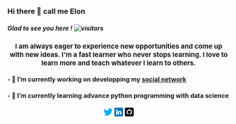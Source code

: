 ### Hi there 👋 call me Elon

##### Glad to see you here ! ![visitors](https://visitor-badge.glitch.me/badge?page_id=page.id)

<h1 align="center" style="font-size:15px">
 I am always eager to experience new opportunities and come up with new ideas. I'm a fast learner who never stops learning. I love to learn more and teach whatever I learn to others.
</h1>

#### - 🔭 I’m currently working on developping my [social network](https://twitter.com/ABoulaajaili)

#### - 🌱 I’m currently learning advance python programming with data science 



<p align="center">
	<a href="https://twitter.com/ABoulaajaili"><img src="img/twitter.png" width=20 alt="Twitter" ></a>
	<a href="https://www.linkedin.com/in/atman-boulaajaili-58033722a/"><img src="img/linkedin.png" width=20 alt="LinkedIn"></a>
	<a href="https://github.com/Elon-Fask"><img src="img/github.png" style="background-color:#ffffff" width=20 alt="GitHub"></a>
</p>



<!--
**Elon-Fask/Elon-Fask** is a ✨ _special_ ✨ repository because its `README.md` (this file) appears on your GitHub profile.

Here are some ideas to get you started:

- 🔭 I’m currently working on ...
- 🌱 I’m currently learning ...
- 👯 I’m looking to collaborate on ...
- 🤔 I’m looking for help with ...
- 💬 Ask me about ...
- 📫 How to reach me: ...
- 😄 Pronouns: ...
- ⚡ Fun fact: ...
-->
